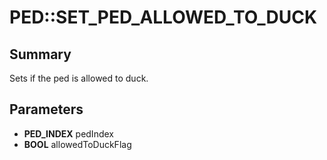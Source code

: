# PED::SET_PED_ALLOWED_TO_DUCK

## Summary
Sets if the ped is allowed to duck.

## Parameters
* **PED_INDEX** pedIndex
* **BOOL** allowedToDuckFlag